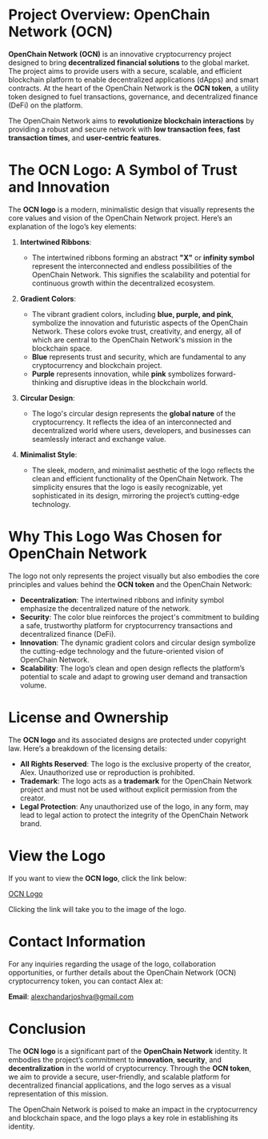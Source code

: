# Project Overview: OpenChain Network (OCN)

**OpenChain Network (OCN)** is an innovative cryptocurrency project designed to bring **decentralized financial solutions** to the global market. The project aims to provide users with a secure, scalable, and efficient blockchain platform to enable decentralized applications (dApps) and smart contracts. At the heart of the OpenChain Network is the **OCN token**, a utility token designed to fuel transactions, governance, and decentralized finance (DeFi) on the platform.

The OpenChain Network aims to **revolutionize blockchain interactions** by providing a robust and secure network with **low transaction fees**, **fast transaction times**, and **user-centric features**.

# The OCN Logo: A Symbol of Trust and Innovation

The **OCN logo** is a modern, minimalistic design that visually represents the core values and vision of the OpenChain Network project. Here’s an explanation of the logo’s key elements:

1. **Intertwined Ribbons**: 
   - The intertwined ribbons forming an abstract **"X"** or **infinity symbol** represent the interconnected and endless possibilities of the OpenChain Network. This signifies the scalability and potential for continuous growth within the decentralized ecosystem.

2. **Gradient Colors**: 
   - The vibrant gradient colors, including **blue, purple, and pink**, symbolize the innovation and futuristic aspects of the OpenChain Network. These colors evoke trust, creativity, and energy, all of which are central to the OpenChain Network's mission in the blockchain space.
   - **Blue** represents trust and security, which are fundamental to any cryptocurrency and blockchain project.
   - **Purple** represents innovation, while **pink** symbolizes forward-thinking and disruptive ideas in the blockchain world.

3. **Circular Design**: 
   - The logo's circular design represents the **global nature** of the cryptocurrency. It reflects the idea of an interconnected and decentralized world where users, developers, and businesses can seamlessly interact and exchange value.

4. **Minimalist Style**: 
   - The sleek, modern, and minimalist aesthetic of the logo reflects the clean and efficient functionality of the OpenChain Network. The simplicity ensures that the logo is easily recognizable, yet sophisticated in its design, mirroring the project’s cutting-edge technology.

# Why This Logo Was Chosen for OpenChain Network

The logo not only represents the project visually but also embodies the core principles and values behind the **OCN token** and the OpenChain Network:

- **Decentralization**: The intertwined ribbons and infinity symbol emphasize the decentralized nature of the network.
- **Security**: The color blue reinforces the project's commitment to building a safe, trustworthy platform for cryptocurrency transactions and decentralized finance (DeFi).
- **Innovation**: The dynamic gradient colors and circular design symbolize the cutting-edge technology and the future-oriented vision of OpenChain Network.
- **Scalability**: The logo’s clean and open design reflects the platform’s potential to scale and adapt to growing user demand and transaction volume.

# License and Ownership

The **OCN logo** and its associated designs are protected under copyright law. Here’s a breakdown of the licensing details:

- **All Rights Reserved**: The logo is the exclusive property of the creator, Alex. Unauthorized use or reproduction is prohibited.
- **Trademark**: The logo acts as a **trademark** for the OpenChain Network project and must not be used without explicit permission from the creator.
- **Legal Protection**: Any unauthorized use of the logo, in any form, may lead to legal action to protect the integrity of the OpenChain Network brand.

# View the Logo

If you want to view the **OCN logo**, click the link below:

[OCN Logo](https://github.com/user-attachments/assets/c7f9caec-ad4d-43d9-84e7-0a5c349a04ca)

Clicking the link will take you to the image of the logo.

# Contact Information

For any inquiries regarding the usage of the logo, collaboration opportunities, or further details about the OpenChain Network (OCN) cryptocurrency token, you can contact Alex at:

**Email**: [alexchandarjoshva@gmail.com](mailto:alexchandarjoshva@gmail.com)

# Conclusion

The **OCN logo** is a significant part of the **OpenChain Network** identity. It embodies the project’s commitment to **innovation**, **security**, and **decentralization** in the world of cryptocurrency. Through the **OCN token**, we aim to provide a secure, user-friendly, and scalable platform for decentralized financial applications, and the logo serves as a visual representation of this mission.

The OpenChain Network is poised to make an impact in the cryptocurrency and blockchain space, and the logo plays a key role in establishing its identity.
